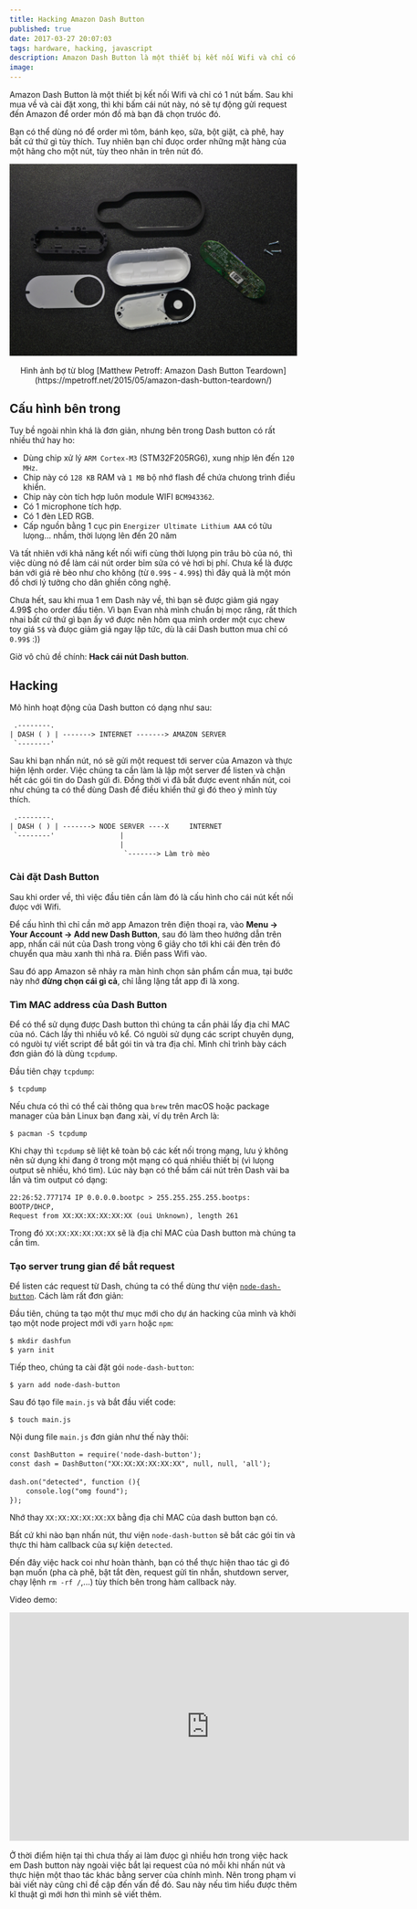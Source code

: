 ```yaml
---
title: Hacking Amazon Dash Button
published: true
date: 2017-03-27 20:07:03
tags: hardware, hacking, javascript
description: Amazon Dash Button là một thiết bị kết nối Wifi và chỉ có 1 nút bấm. Sau khi mua về và cài đặt xong, thì khi bấm cái nút này, nó sẽ tự động gửi request đến Amazon để order món đồ mà bạn đã chọn trưóc đó. 
image:
---
```

Amazon Dash Button là một thiết bị kết nối Wifi và chỉ có 1 nút bấm. Sau khi mua về và cài đặt xong, thì khi bấm cái nút này, nó sẽ tự động gửi request đến Amazon để order món đồ mà bạn đã chọn trưóc đó. 

Bạn có thể dùng nó để order mì tôm, bánh kẹo, sữa, bột giặt, cà phê, hay bất cứ thứ gì tùy thích. Tuy nhiên bạn chỉ đưọc order những mặt hàng của một hãng cho một nút, tùy theo nhãn in trên nút đó.

![](img/dashbutton.jpg)

<div style="text-align: center;" class="copyright">Hình ảnh bợ từ blog [Matthew Petroff: Amazon Dash Button Teardown](https://mpetroff.net/2015/05/amazon-dash-button-teardown/)</div>

## Cấu hình bên trong

Tuy bề ngoài nhìn khá là đơn giản, nhưng bên trong Dash button có rất nhiều thứ hay ho:

- Dùng chip xử lý `ARM Cortex-M3` (STM32F205RG6), xung nhịp lên đến `120 MHz`.
- Chip này có `128 KB` RAM và `1 MB` bộ nhớ flash để chứa chưong trình điều khiển.
- Chip này còn tích hợp luôn module WIFI `BCM943362`.
- Có 1 microphone tích hợp.
- Có 1 đèn LED RGB.
- Cấp nguồn bằng 1 cục pin `Energizer Ultimate Lithium AAA` có tửu lưọng... nhầm, thời lưọng lên đến 20 năm

Và tất nhiên với khả năng kết nối wifi cùng thời lưọng pin trâu bò của nó, thì việc dùng nó để làm cái nút order bỉm sửa có vẻ hơi bị phí. Chưa kể là được bán với giá rẻ bèo như cho không (từ `0.99$` - `4.99$`) thì đây quả là một món đồ chơi lý tưởng cho dân ghiền công nghệ.

Chưa hết, sau khi mua 1 em Dash này về, thì bạn sẽ được giảm giá ngay 4.99$ cho order đầu tiên. Vì bạn Evan nhà mình chuẩn bị mọc răng, rất thích nhai bất cứ thứ gì bạn ấy vớ được nên hôm qua mình order một cục chew toy giá `5$` và đưọc giảm giá ngay lập tức, dù là cái Dash button mua chỉ có `0.99$` :))

Giờ vô chủ đề chính: **Hack cái nút Dash button**.

## Hacking
Mô hình hoạt động của Dash button có dạng như sau: 

```
 .--------.
| DASH ( ) | -------> INTERNET -------> AMAZON SERVER
 `--------'
```

Sau khi bạn nhấn nút, nó sẽ gửi một request tới server của Amazon và thực hiện lệnh order. Việc chúng ta cần làm là lập một server để listen và chặn hết các gói tin do Dash gửi đi. Đồng thời vì đã bắt được event nhấn nút, coi như chúng ta có thể dùng Dash để điều khiển thứ gì đó theo ý mình tùy thích.

```
 .--------.
| DASH ( ) | -------> NODE SERVER ----X     INTERNET
 `--------'                |
                           |
                            `-------> Làm trò mèo 
```

### Cài đặt Dash Button
Sau khi order về, thì việc đầu tiên cần làm đó là cấu hình cho cái nút kết nối đưọc với Wifi.

Để cấu hình thì chỉ cần mở app Amazon trên điện thoại ra, vào **Menu -> Your Account -> Add new Dash Button**, sau đó làm theo hướng dẫn trên app, nhấn cái nút của Dash trong vòng 6 giây cho tới khi cái đèn trên đó chuyển qua màu xanh thì nhả ra. Điền pass Wifi vào.

Sau đó app Amazon sẽ nhảy ra màn hình chọn sản phẩm cần mua, tại bước này nhớ **đừng chọn cái gì cả**, chỉ lẳng lặng tắt app đi là xong.

### Tìm MAC address của Dash Button
Để có thể sử dụng được Dash button thì chúng ta cần phải lấy địa chỉ MAC của nó. Cách lấy thì nhiều vô kể. Có ngưòi sử dụng các script chuyên dụng, có ngưòi tự viết script để bắt gói tin và tra địa chỉ. Mình chỉ trình bày cách đơn giản đó là dùng `tcpdump`.

Đầu tiên chạy `tcpdump`:

```
$ tcpdump
```

Nếu chưa có thì có thể cài thông qua `brew` trên macOS hoặc package manager của bản Linux bạn đang xài, ví dụ trên Arch là:

```
$ pacman -S tcpdump
```

Khi chạy thì `tcpdump` sẽ liệt kê toàn bộ các kết nối trong mạng, lưu ý không nên sử dụng khi đang ở trong một mạng có quá nhiều thiết bị (vì lưọng output sẽ nhiều, khó tìm). Lúc này bạn có thể bấm cái nút trên Dash vài ba lần và tìm output có dạng:

```
22:26:52.777174 IP 0.0.0.0.bootpc > 255.255.255.255.bootps: BOOTP/DHCP, 
Request from XX:XX:XX:XX:XX:XX (oui Unknown), length 261
```

Trong đó `XX:XX:XX:XX:XX:XX` sẽ là địa chỉ MAC của Dash button mà chúng ta cần tìm.

### Tạo server trung gian để bắt request

Để listen các request từ Dash, chúng ta có thể dùng thư viện [`node-dash-button`](https://github.com/hortinstein/node-dash-button). Cách làm rất đơn giản:

Đầu tiên, chúng ta tạo một thư mục mới cho dự án hacking của mình và khởi tạo một node project mới với `yarn` hoặc `npm`:

```
$ mkdir dashfun
$ yarn init
```

Tiếp theo, chúng ta cài đặt gói `node-dash-button`:

```
$ yarn add node-dash-button
```

Sau đó tạo file `main.js` và bắt đầu viết code:

```
$ touch main.js
```

Nội dung file `main.js` đơn giản như thế này thôi:

```
const DashButton = require('node-dash-button');
const dash = DashButton("XX:XX:XX:XX:XX:XX", null, null, 'all');

dash.on("detected", function (){
	console.log("omg found");
});
```

Nhớ thay `XX:XX:XX:XX:XX:XX` bằng địa chỉ MAC của dash button bạn có.

Bất cứ khi nào bạn nhấn nút, thư viện `node-dash-button` sẽ bắt các gói tin và thực thi hàm callback của sự kiện `detected`.

Đến đây việc hack coi như hoàn thành, bạn có thể thực hiện thao tác gì đó bạn muốn (pha cà phê, bật tắt đèn, request gửi tin nhắn, shutdown server, chạy lệnh `rm -rf /`,...) tùy thích bên trong hàm callback này.

Video demo:

<iframe width="700" height="400" src="https://www.youtube.com/embed/unKgZ29CrDM" frameborder="0" allowfullscreen></iframe>

Ở thời điểm hiện tại thì chưa thấy ai làm đưọc gì nhiều hơn trong việc hack em Dash button này ngoài việc bắt lại request của nó mỗi khi nhấn nút và thực hiện một thao tác khác bằng server của chính mình. Nên trong phạm vi bài viết này cũng chỉ đề cập đến vấn đề đó. Sau này nếu tìm hiểu được thêm kĩ thuật gì mới hơn thì mình sẽ viết thêm.
